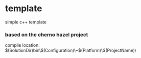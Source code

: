 # template
simple c++ template
<h3> based on the cherno hazel project </h3>

<p> compile location: $(SolutionDir)bin\$(Configuration)\~$(Platform)\$(ProjectName)\ </p>

